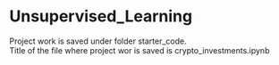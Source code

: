 # Unsupervised_Learning
Project work is saved under folder starter_code.  
Title of the file where project wor is saved is crypto_investments.ipynb  

